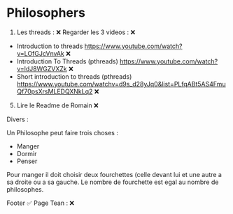 # Philosophers

1. Les threads : ❌
Regarder les 3 videos : ❌
  - Introduction to threads https://www.youtube.com/watch?v=LOfGJcVnvAk ❌
  - Introduction To Threads (pthreads) https://www.youtube.com/watch?v=ldJ8WGZVXZk ❌
  - Short introduction to threads (pthreads) https://www.youtube.com/watchv=d9s_d28yJq0&list=PLfqABt5AS4FmuQf70psXrsMLEDQXNkLq2 ❌





5. Lire le Readme de Romain ❌

Divers : 

Un Philosophe peut faire trois choses :  
  - Manger
  - Dormir
  - Penser

Pour manger il doit choisir deux fourchettes (celle devant lui et une autre a sa droite ou a sa gauche.
Le nombre de fourchette est egal au nombre de philosophes.

Footer ✅
Page Tean : ❌



  
